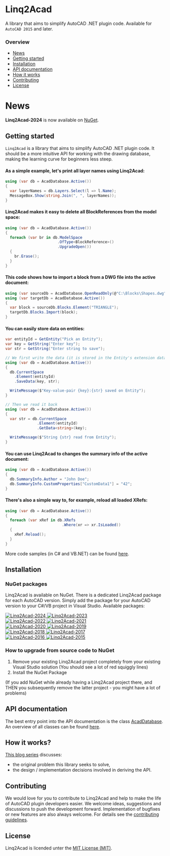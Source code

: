 # Linq2Acad
A library that aims to simplify AutoCAD .NET plugin code. Available for `AutoCAD 2015` and later.

### Overview
- [News](#news)
- [Getting started](#get-started)
- [Installation](#installation)
- [API documentation](#api-documentation)
- [How it works](#how-it-works)
- [Contributing](#contributing)
- [License](#license)

# News
**Linq2Acad-2024** is now available on [NuGet](https://www.nuget.org/packages/Linq2Acad-2024/).

## Getting started
`Linq2Acad` is a library that aims to simplify AutoCAD .NET plugin code. It should be a more intuitive API for working with the drawing database, making the learning curve for beginners less steep.

#### As a simple example, let's print all layer names using Linq2Acad:

```cs
using (var db = AcadDatabase.Active())
{
  var layerNames = db.Layers.Select(l => l.Name);
  MessageBox.Show(string.Join(", ", layerNames));
}
```

#### Linq2Acad makes it easy to delete all BlockReferences from the model space:

```cs
using (var db = AcadDatabase.Active())
{
  foreach (var br in db.ModelSpace
                       .OfType<BlockReference>()
                       .UpgradeOpen())
  {
    br.Erase();
  }
}
```

#### This code shows how to import a block from a DWG file into the active document:

```cs
using (var sourceDb = AcadDatabase.OpenReadOnly(@"C:\Blocks\Shapes.dwg"))
using (var targetDb = AcadDatabase.Active())
{
  var block = sourceDb.Blocks.Element("TRIANGLE");
  targetDb.Blocks.Import(block);
}
```

#### You can easily store data on entities:

```c#
var entityId = GetEntity("Pick an Entity");
var key = GetString("Enter key");
var str = GetString("Enter string to save");

// We first write the data (it is stored in the Entity's extension data)
using (var db = AcadDatabase.Active())
{
  db.CurrentSpace
    .Element(entityId)
    .SaveData(key, str);

  WriteMessage($"Key-value-pair {key}:{str} saved on Entity");
}

// Then we read it back
using (var db = AcadDatabase.Active())
{
  var str = db.CurrentSpace
              .Element(entityId)
              .GetData<string>(key);

  WriteMessage($"String {str} read from Entity");
}
```

#### You can use Linq2Acad to changes the summary info of the active document:

```cs
using (var db = AcadDatabase.Active())
{
  db.SummaryInfo.Author = "John Doe";
  db.SummaryInfo.CustomProperties["CustomData1"] = "42";
}
```

#### There's also a simple way to, for example, reload all loaded XRefs:

```cs
using (var db = AcadDatabase.Active())
{
  foreach (var xRef in db.XRefs
                         .Where(xr => xr.IsLoaded))
  {
    xRef.Reload();
  }
}
```
      
More code samples (in C# and VB.NET) can be found [here](docs/CodeSamples.md).


## Installation

### NuGet packages

Linq2Acad is available on NuGet. There is a dedicated Linq2Acad package for each AutoCAD version. Simply add the package for your AutoCAD version to your C#/VB project in Visual Studio. Available packages:

<a href="https://www.nuget.org/packages/Linq2Acad-2024">
  <img src="https://img.shields.io/nuget/v/Linq2Acad-2024?label=Linq2Acad-2024&style=plastic" alt="Linq2Acad-2024" />
</a>
<a href="https://www.nuget.org/packages/Linq2Acad-2023">
  <img src="https://img.shields.io/nuget/v/Linq2Acad-2023?label=Linq2Acad-2023&style=plastic" alt="Linq2Acad-2023" />
</a>
<br/>
<a href="https://www.nuget.org/packages/Linq2Acad-2022">
  <img src="https://img.shields.io/nuget/v/Linq2Acad-2022?label=Linq2Acad-2022&style=plastic" alt="Linq2Acad-2022" />
</a>
<a href="https://www.nuget.org/packages/Linq2Acad-2021">
  <img src="https://img.shields.io/nuget/v/Linq2Acad-2021?label=Linq2Acad-2021&style=plastic" alt="Linq2Acad-2021" />
</a>
<br/>
<a href="https://www.nuget.org/packages/Linq2Acad-2020">
  <img src="https://img.shields.io/nuget/v/Linq2Acad-2020?label=Linq2Acad-2020&style=plastic" alt="Linq2Acad-2020" />
</a>
<a href="https://www.nuget.org/packages/Linq2Acad-2019">
  <img src="https://img.shields.io/nuget/v/Linq2Acad-2019?label=Linq2Acad-2019&style=plastic" alt="Linq2Acad-2019" />
</a>
<br/>
<a href="https://www.nuget.org/packages/Linq2Acad-2018">
  <img src="https://img.shields.io/nuget/v/Linq2Acad-2018?label=Linq2Acad-2018&style=plastic" alt="Linq2Acad-2018" />
</a>
<a href="https://www.nuget.org/packages/Linq2Acad-2017">
  <img src="https://img.shields.io/nuget/v/Linq2Acad-2017?label=Linq2Acad-2017&style=plastic" alt="Linq2Acad-2017" />
</a>
<br/>
<a href="https://www.nuget.org/packages/Linq2Acad-2016">
  <img src="https://img.shields.io/nuget/v/Linq2Acad-2016?label=Linq2Acad-2016&style=plastic" alt="Linq2Acad-2016" />
</a>
<a href="https://www.nuget.org/packages/Linq2Acad-2015">
  <img src="https://img.shields.io/nuget/v/Linq2Acad-2015?label=Linq2Acad-2015&style=plastic" alt="Linq2Acad-2015" />
</a>

### How to upgrade from source code to NuGet

1. Remove your existing Linq2Acad project completely from your existing Visual Studio solution (You should see a lot of red squiggly lines)
2. Install the NuGet Package

(If you add NuGet while already having a Linq2Acad project there, and THEN you subsequently remove the latter project - you might have a lot of problems)

## API documentation
The best entry point into the API documentation is the class [AcadDatabase](docs/api/T_Linq2Acad_AcadDatabase.md#AcadDatabase-Class). An overview of all classes can be found [here](docs/api/Index.md#Linq2Acad-Namespace).

## How it works?
[This blog series](https://wtertinek.com/2016/07/06/linq-and-the-autocad-net-api-final-part) discusses:

- the original problem this library seeks to solve,
- the design / implementation decisions involved in deriving the API. 

## Contributing
We would love for you to contribute to Linq2Acad and help to make the life of AutoCAD plugin developers easier. We welcome ideas, suggestions and discussions to push the development forward. Implementation of bugfixes or new features are also always welcome. For details see the [contributing guidelines](.github/CONTRIBUTING.md).

## License
Linq2Acad is licended unter the [MIT License (MIT)](LICENSE).
